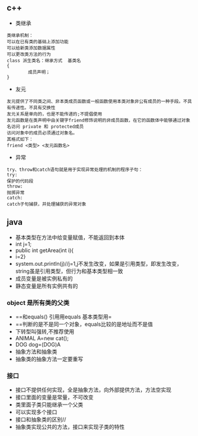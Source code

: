 ## c++
* 类继承
```
类继承机制：
可以在已有类的基础上添加功能
可以给新类添加数据属性
可以更改类方法的行为
class 派生类名：继承方式  基类名
{
        成员声明；
}

```
* 友元
```
友元提供了不同类之间、非本类成员函数或一般函数使用本类对象非公有成员的一种手段。不具有传递性。不具有交换性
友元关系是单向的，也是不能传递的;不提倡使用
友元函数是在类声明中由关键字friend修饰说明的非成员函数，在它的函数体中能够通过对象名访问 private 和 protected成员
访问对象中的成员必须通过对象名。
其格式如下：
friend <类型> <友元函数名>
```
* 异常
```
try、throw和catch语句就是用于实现异常处理的机制的程序子句：
try:
保护的代码段
throw:
抛掷异常
catch:
catch子句捕获，并处理捕获的异常对象
```
## java
*  基本类型在方法中给变量赋值，不能返回到本体
* int j=1;
* public int getArea(int i){
* i=2}
* system.out.println(j)//j=1,j不发生改变，如果是引用类型，即发生改变，string虽是引用类型，但行为和基本类型相一致
* 成员变量是被实例私有的
* 静态变量是所有实例共有的
### object 是所有类的父类
* ==和equals() 引用用equals 基本类型用=
* ==判断的是不是同一个对象，equals比较的是地址而不是值
* 下转型叫强转,不推荐使用
* ANIMAL A=new cat();
* DOG dog=(DOG)A
* 抽象方法和抽象类
* 抽象类的抽象方法一定要重写
### 接口
* 接口不提供任何实现，全是抽象方法，向外部提供方法，方法空实现
* 接口里面的变量是常量，不可改变
* 类里面子类只能继承一个父类
* 可以实现多个接口
* 接口和抽象类的区别//
* 抽象类实现公共的方法，接口来实现子类的特性


